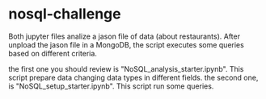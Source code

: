 # nosql-challenge


Both jupyter files analize a jason file of data (about restaurants). After unpload the jason file in a MongoDB, the script executes some queries based on different criteria. 

the first one you should review is "NoSQL_analysis_starter.ipynb". This script prepare data changing data types in different fields.
the second one, is "NoSQL_setup_starter.ipynb". This script run some queries.
